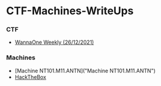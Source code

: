 # CTF-Machines-WriteUps

### CTF

- [WannaOne Weekly (26/12/2021)](WannaOne-CTF)

### Machines

- [Machine NT101.M11.ANTN]("Machine NT101.M11.ANTN")
- [HackTheBox](HackTheBox)
